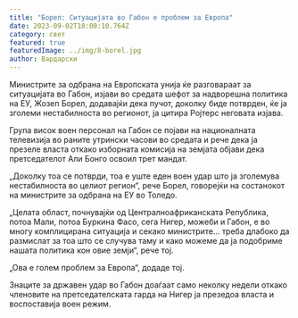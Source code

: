 ```yaml
---
title: "Борел: Ситуацијата во Габон е проблем за Европа"
date: 2023-09-02T18:00:10.764Z
category: свет
featured: true
featuredImage: ../img/8-borel.jpg
author: Вардарски
---
```

Министрите за одбрана на Европската унија ќе разговараат за ситуацијата во Габон, изјави во средата шефот за надворешна политика на ЕУ, Жозеп Борел, додавајќи дека пучот, доколку биде потврден, ќе ја зголеми нестабилноста во регионот, ја цитира Ројтерс неговата изјава.

Група висок воен персонал на Габон се појави на националната телевизија во раните утрински часови во средата и рече дека ја презеле власта откако изборната комисија на земјата објави дека претседателот Али Бонго освоил трет мандат.

„Доколку тоа се потврди, тоа е уште еден воен удар што ја зголемува нестабилноста во целиот регион“, рече Борел, говорејќи на состанокот на министрите за одбрана на ЕУ во Толедо.

„Целата област, почнувајќи од Централноафриканската Република, потоа Мали, потоа Буркина Фасо, сега Нигер, можеби и Габон, е во многу комплицирана ситуација и секако министрите... треба длабоко да размислат за тоа што се случува таму и како можеме да ја подобриме нашата политика кон овие земји“, рече тој.

„Ова е голем проблем за Европа“, додаде тој.

Знаците за државен удар во Габон доаѓаат само неколку недели откако членовите на претседателската гарда на Нигер ја презедоа власта и воспоставија воен режим.